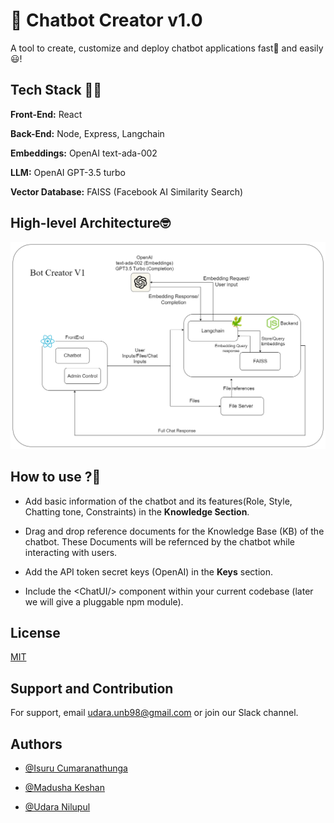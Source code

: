 
# 🤖 Chatbot Creator v1.0

A tool to create, customize and deploy chatbot applications fast🚀 and easily😃!







## Tech Stack 👨‍💻

**Front-End:** React

**Back-End:** Node, Express, Langchain

**Embeddings:** OpenAI text-ada-002

**LLM:** OpenAI GPT-3.5 turbo

**Vector Database:** FAISS (Facebook AI Similarity Search)


## High-level Architecture🤓

![Architecture](Screenshots\Archi.png)


## How to use ?🤔

* Add basic information of the chatbot and its features(Role, Style, Chatting tone, Constraints) in the **Knowledge Section**.

* Drag and drop reference documents for the Knowledge Base (KB) of the chatbot. These Documents will be refernced by the chatbot while interacting with users.

* Add the API token secret keys (OpenAI) in the **Keys** section.

* Include the <ChatUI/\> component within your current codebase (later we will give a pluggable npm module).


## License

[MIT](https://choosealicense.com/licenses/mit/)


## Support and Contribution

For support, email udara.unb98@gmail.com or join our Slack channel.


## Authors

- [@Isuru Cumaranathunga](https://github.com/isurucuma)

- [@Madusha Keshan](https://github.com/keshan99)

- [@Udara Nilupul](https://github.com/UdaraN98)